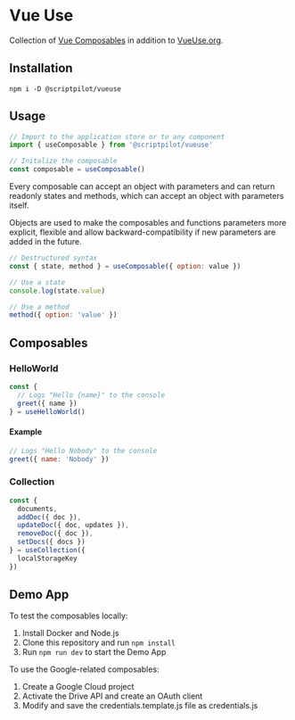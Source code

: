 # Vue Use

Collection of [Vue Composables](https://vuejs.org/guide/reusability/composables.html) in addition to [VueUse.org](https://vueuse.org/).

## Installation

````
npm i -D @scriptpilot/vueuse
````

## Usage

````js
// Import to the application store or to any component
import { useComposable } from '@scriptpilot/vueuse'

// Initalize the composable
const composable = useComposable()
````

Every composable can accept an object with parameters and can return readonly states and methods, which can accept an object with parameters itself.

Objects are used to make the composables and functions parameters more explicit, flexible and allow backward-compatibility if new parameters are added in the future.

````js
// Destructured syntax
const { state, method } = useComposable({ option: value })

// Use a state
console.log(state.value)

// Use a method
method({ option: 'value' })
````

## Composables

### HelloWorld

````js
const {
  // Logs "Hello {name}" to the console
  greet({ name })
} = useHelloWorld()
````

#### Example

````js
// Logs "Hello Nobody" to the console
greet({ name: 'Nobody' })
````

### Collection

````js
const {
  documents,
  addDoc({ doc }),
  updateDoc({ doc, updates }),
  removeDoc({ doc }),
  setDocs({ docs })
} = useCollection({
  localStorageKey
})
````

## Demo App

To test the composables locally:

1. Install Docker and Node.js
2. Clone this repository and run `npm install`
4. Run `npm run dev` to start the Demo App

To use the Google-related composables:

1. Create a Google Cloud project 
2. Activate the Drive API and create an OAuth client
3. Modify and save the credentials.template.js file as credentials.js
